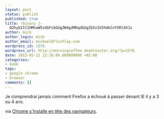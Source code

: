 ```yaml
---
layout: post
status: publish
published: true
title: !binary |-
  Q2hyb21lIHMnaW5zdGFsbGUgZW4gdMOqdGUgZGVzIG5hdmlnYXRldXJz
author: mick
author_login: mick
author_email: mickael@flochlay.com
wordpress_id: 1576
wordpress_url: http://morningcoffee.deadrooster.org/?p=1576
date: 2012-05-22 12:16:09.000000000 +02:00
categories:
- Geek
tags:
- google chrome
- browser
comments: []
---
```

Je comprendrai jamais comment Firefox a échoué à passer devant IE il y a 3 ou 4 ans.

via <a href="http://www.macgeneration.com/news/voir/245422/chrome-s-installe-en-tete-des-navigateurs">Chrome s'installe en tête des navigateurs</a>.
